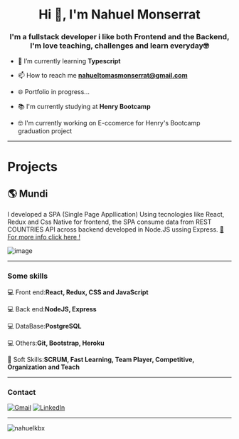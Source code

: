 <h1 align="center">Hi 👋, I'm Nahuel Monserrat</h1>
<h3 align="center">I'm a fullstack developer i like both Frontend and the Backend,  I'm love teaching, challenges and learn everyday🤓</h3>



- 🌱 I’m currently learning **Typescript**

- 📫 How to reach me **nahueltomasmonserrat@gmail.com**

- 🌐 Portfolio in progress...

- 📚  I'm currently studying at **Henry Bootcamp**

- 🤓 I'm currently working on E-ccomerce for Henry's Bootcamp graduation project

---
<h1 aling="center"> Projects </h1>
<h2 aling="left"> 🌎 Mundi </h2>
<p>I developed a SPA (Single Page Appllication) Using tecnologies like React, Redux and Css Native for frontend, the SPA consume data from REST COUNTRIES API across backend developed in Node.JS ussing Express.
<a href='https://github.com/nahuelkbx/Mundi'> 🌱 For more info click here !</a>
</p>

![image](https://user-images.githubusercontent.com/73723295/137527482-15f33056-fac5-4fc8-bd02-72a7a5d964bf.png)

---

<h3 align="left">Some skills</h3>

💻 Front end:**React, Redux, CSS and JavaScript** 

💻 Back end:**NodeJS, Express** 

💻 DataBase:**PostgreSQL**

💻 Others:**Git, Bootstrap, Heroku**

🤝 Soft Skills:**SCRUM, Fast Learning, Team Player, Competitive, Organization and Teach**

---

<h3 align="left">Contact</h3>

[![Gmail](https://img.shields.io/badge/-GMAIL-D14836?style=for-the-badge&logo=gmail&logoColor=white)](mailto:nahueltomasmonserrat@gmail.com)
[![LinkedIn](https://img.shields.io/badge/-LINKEDIN-0077B5?style=for-the-badge&logo=linkedin&logoColor=white)](https://www.linkedin.com/in/https://www.linkedin.com/in/nahuelmonserrat//)

---


<p><img align="center" src="https://github-readme-streak-stats.herokuapp.com/?user=nahuelkbx&" alt="nahuelkbx" /></p>





